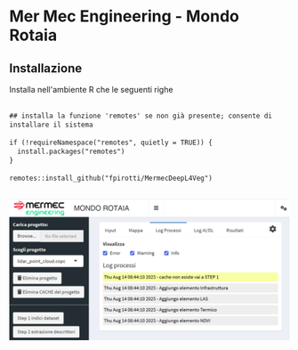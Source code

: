 # Mer Mec Engineering - Mondo Rotaia

## Installazione

Installa nell'ambiente R che le seguenti righe

```{r}

## installa la funzione 'remotes' se non già presente; consente di installare il sistema

if (!requireNamespace("remotes", quietly = TRUE)) {
  install.packages("remotes")
}

remotes::install_github("fpirotti/MermecDeepL4Veg")


```

![](images/clipboard-3706240923.png)
